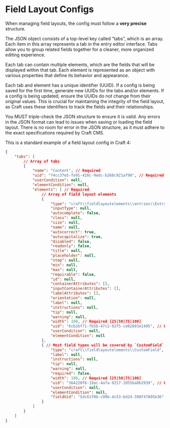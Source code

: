 # Field Layout Configs

When managing field layouts, the config must follow a **very precise** structure.

The JSON object consists of a top-level key called “tabs”, which is an array. Each item in this array represents a tab in the entry editor interface. Tabs allow you to group related fields together for a cleaner, more organized editing experience.

Each tab can contain multiple elements, which are the fields that will be displayed within that tab. Each element is represented as an object with various properties that define its behavior and appearance.

Each tab and element has a unique identifier (UUID). If a config is being saved for the first time, generate new UUIDs for the tabs and/or elements. If a config is being updated, ensure the UUIDs do not change from their original values. This is crucial for maintaining the integrity of the field layout, as Craft uses these identifiers to track the fields and their relationships.

You MUST triple-check the JSON structure to ensure it is valid. Any errors in the JSON format can lead to issues when saving or loading the field layout. There is no room for error in the JSON structure, as it must adhere to the exact specifications required by Craft CMS.

This is a standard example of a field layout config in Craft 4:

```json
{
    "tabs": [
        // Array of tabs
        {
            "name": "Content", // Required
            "uid": "f4cc37e5-fe91-428c-9edc-b268c921af98", // Required
            "userCondition": null,
            "elementCondition": null,
            "elements": [ // Required
                // Array of field layout elements
                {
                    "type": "craft\\fieldlayoutelements\\entries\\EntryTitleField", // Required
                    "inputType": null,
                    "autocomplete": false,
                    "class": null,
                    "size": null,
                    "name": null,
                    "autocorrect": true,
                    "autocapitalize": true,
                    "disabled": false,
                    "readonly": false,
                    "title": null,
                    "placeholder": null,
                    "step": null,
                    "min": null,
                    "max": null,
                    "requirable": false,
                    "id": null,
                    "containerAttributes": [],
                    "inputContainerAttributes": [],
                    "labelAttributes": [],
                    "orientation": null,
                    "label": null,
                    "instructions": null,
                    "tip": null,
                    "warning": null,
                    "width": 100, // Required [25|50|75|100]
                    "uid": "6cb26f71-fb5b-47c2-92f5-ce02693e1495", // Required - UID of the field
                    "userCondition": null,
                    "elementCondition": null
                },
                { // Most field types will be covered by `CustomField` as a proxy for the real field type (identified via the `fieldUid`)
                    "type": "craft\\fieldlayoutelements\\CustomField", // Required
                    "label": null,
                    "instructions": null,
                    "tip": null,
                    "warning": null,
                    "required": false,
                    "width": 100, // Required [25|50|75|100]
                    "uid": "364220f6-19ac-4a7a-9217-1055ba0b2939", // Required - New or existing UID
                    "userCondition": null,
                    "elementCondition": null,
                    "fieldUid": "5dc61f0b-c99b-4c53-bd24-398f47895b36" // Required - UID of the field, MUST match the field's UID
                }
            ]
        }
    ]
}
```
